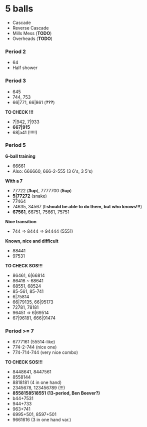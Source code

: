 # 5 balls

- Cascade
- Reverse Cascade
- Mills Mess (**TODO**)
- Overheads (**TODO**)

### Period 2

- 64
- Half shower

### Period 3

- 645
- 744, 753
- 66|771, 66|861 (**???**)

**TO CHECK !!!**
- 7|942, 7|933
- **667|915**
- 68|a41 (!!!!!)

### Period 5

**6-ball training**  
- 66661
- Also: 666660, 666-2-555 (3 6's, 3 5's)

**With a 7**  
- 77722 (**3up**), 7777700 (**5up**)                                            
- **5|77272** (snake)
- 77464
- 74635, 34567 (**I should be able to do them, but who knows!!!**)
- **67561**, 66751, 75661, 75751

**Nice transition**  
- 744 => 8444 => 94444 (5551)

**Known, nice and difficult**  
- 88441
- 97531

**TO CHECK SOS!!!**  
- 86461, 6|66814
- 86416 ~ 68641
- 68551, 68524
- 85-561, 85-741
- 6|75814
- 66|79135, 66|95173
- 72781, 78181
- 96451 => 6|69514
- 67|96181, 666|91474

### Period >= 7
                                                                                
- 6777161 (55514-like)                           
- 774-2-744 (nice one)                                                          
- 774-714-744 (very nice combo)                                                 

**TO CHECK SOS!!!**  
- 8448641, 8447561
- 8558144
- 8818181 (4 in one hand)
- 2345678, 123456789 (!!!)
- **8558158518551 (13-period, Ben Beever?)**
- b44+7531
- 944+733
- 963+741
- 6995+501, 8597+501
- 9661616 (3 in one hand var.)
